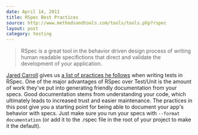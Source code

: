 ```yaml
---
date: April 14, 2011
title: RSpec Best Practices
source: http://www.methodsandtools.com/tools/tools.php?rspec
layout: post
category: testing
---
```


> RSpec is a great tool in the behavior driven design process of writing human readable specifictions that direct and validate the development of your application.

[Jared Carroll](http://blog.carbonfive.com/) gives us [a list of practices he follows](http://www.methodsandtools.com/tools/tools.php?rspec) when writing tests in RSpec. One of the major advantages of RSpec over Test/Unit is the amount of work they've put into generating friendly documentation from your specs. Good documentation stems from understanding your code, which ultimately leads to increased trust and easier maintenance.  The practices in this post give you a starting point for being able to document your app's behavior with specs. Just make sure you run your specs with `--format documentation` (or add it to the .rspec file in the root of your project to make it the default).


